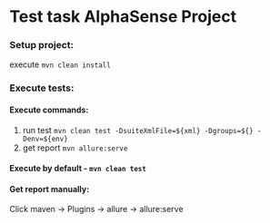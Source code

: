 # Test task AlphaSense Project

### Setup project:
execute ```mvn clean install```

### Execute tests:
#### Execute commands:
1. run test ```mvn clean test -DsuiteXmlFile=${xml} -Dgroups=${} -Denv=${env}```
2. get report ```mvn allure:serve```
#### Execute by default - ```mvn clean test```
#### Get report manually:
 Click maven ->  Plugins -> allure -> allure:serve